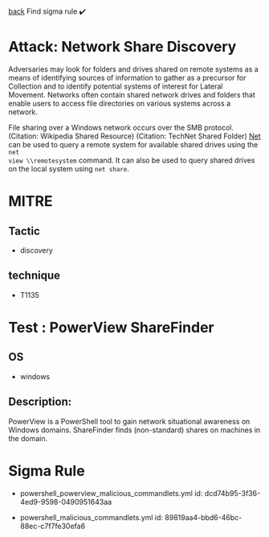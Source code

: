 
[back](../index.md)
Find sigma rule :heavy_check_mark: 

# Attack: Network Share Discovery 

Adversaries may look for folders and drives shared on remote systems as a means of identifying sources of information to gather as a precursor for Collection and to identify potential systems of interest for Lateral Movement. Networks often contain shared network drives and folders that enable users to access file directories on various systems across a network. 

File sharing over a Windows network occurs over the SMB protocol. (Citation: Wikipedia Shared Resource) (Citation: TechNet Shared Folder) [Net](https://attack.mitre.org/software/S0039) can be used to query a remote system for available shared drives using the <code>net view \\\\remotesystem</code> command. It can also be used to query shared drives on the local system using <code>net share</code>.

# MITRE
## Tactic
  - discovery


## technique
  - T1135


# Test : PowerView ShareFinder
## OS
  - windows


## Description:
PowerView is a PowerShell tool to gain network situational awareness on Windows domains. ShareFinder finds (non-standard) shares on machines in the domain.

# Sigma Rule
 - powershell_powerview_malicious_commandlets.yml id: dcd74b95-3f36-4ed9-9598-0490951643aa

 - powershell_malicious_commandlets.yml id: 89819aa4-bbd6-46bc-88ec-c7f7fe30efa6


